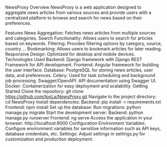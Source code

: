 NewsProxy
Overview
NewsProxy is a web application designed to aggregate news articles from various sources and provide users with a centralized platform to browse and search for news based on their preferences.

Features
News Aggregation: Fetches news articles from multiple sources and categories.
Search Functionality: Allows users to search for articles based on keywords.
Filtering: Provides filtering options by category, source, country ...
Bookmarking: Allows users to bookmark articles for later reading.
Responsive Design: Optimized for desktop and mobile devices.
Technologies Used
Backend: Django framework with Django REST Framework for API development.
Frontend: Angular framework for building the user interface.
Database: PostgreSQL for storing news articles, user data, and preferences.
Celery: Used for task scheduling and background job processing.
Swagger/OpenAPI: API documentation using Swagger UI.
Docker: Containerization for easy deployment and scalability.
Getting Started
Clone the repository: git clone https://github.com/IpoLa/NewsProxy.git
Navigate to the project directory: cd NewsProxy
Install dependencies:
Backend: pip install -r requirements.txt
Frontend: npm install
Set up the database:
Run migrations: python manage.py migrate
Start the development server:
Backend: python manage.py runserver
Frontend: ng serve
Access the application in your browser: http://localhost:8000
Configuration
Environment Variables: Configure environment variables for sensitive information such as API keys, database credentials, etc.
Settings: Adjust settings in settings.py for customization and production deployment.

